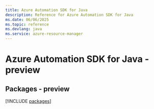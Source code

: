```yaml
---
title: Azure Automation SDK for Java
description: Reference for Azure Automation SDK for Java
ms.date: 06/06/2025
ms.topic: reference
ms.devlang: java
ms.service: azure-resource-manager
---
```

# Azure Automation SDK for Java - preview
## Packages - preview
[!INCLUDE [packages](automation-index.md)]
